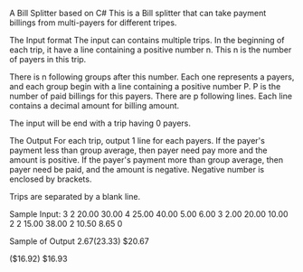 A Bill Splitter based on C# 
This is a Bill splitter that can take payment billings from multi-payers for different tripes.

The Input format
The input can contains multiple trips. 
In the beginning of each trip, it have a line containing a positive number n.
This n is the number of payers in this trip.

There is n following groups after this number.
Each one represents a payers, and each group begin with a line containing a positive number P.
P is the number of paid billings for this payers.
There are p following lines.
Each line contains a decimal amount for billing amount.

The input will be end with a trip having 0 payers.

The Output
For each trip, output 1 line for each payers.
If the payer's payment less than group average, then payer need pay more and the amount is positive.
If the payer's payment more than group average, then payer need be paid, and the amount is negative. 
Negative number is enclosed by brackets.

Trips are separated by a blank line.

Sample Input:
3
2
20.00
30.00
4
25.00
40.00
5.00
6.00
3
2.00
20.00
10.00
2
2
15.00
38.00
2
10.50
8.65
0

Sample of Output
$2.67
($23.33)
$20.67

($16.92)
$16.93

